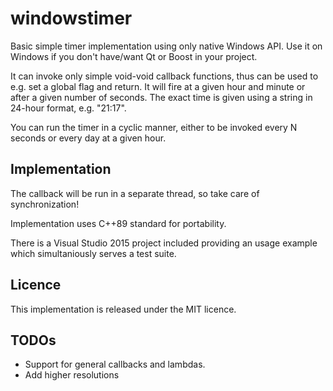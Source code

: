# windowstimer

Basic simple timer implementation using only native Windows API. Use it on Windows if you don't have/want Qt or Boost in your project.

It can invoke only simple void-void callback functions, thus can be used to e.g. set a global flag and return. It will fire at a given hour and minute or after a given number of seconds. The exact time is given using a string in 24-hour format, e.g. "21:17". 

You can run the timer in a cyclic manner, either to be invoked every N seconds or every day at a given hour.
 
## Implementation
The callback will be run in a separate thread, so take care of synchronization!

Implementation uses C++89 standard for portability. 

There is a Visual Studio 2015 project included providing an usage example which simultaniously serves a test suite.

## Licence
This implementation is released under the MIT licence.

## TODOs
 - Support for general callbacks and lambdas.
 - Add higher resolutions

